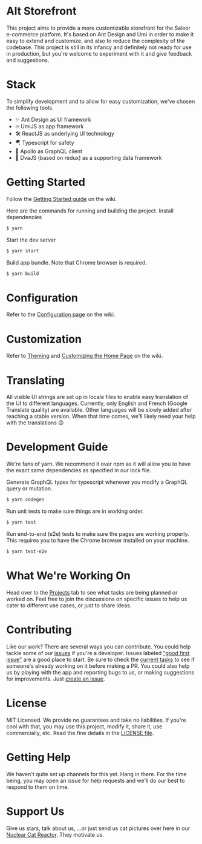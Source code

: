 # Alt Storefront
This project aims to provide a more customizable storefront for the Saleor
e-commerce platform. It's based on Ant Design and Umi in order to make it easy to extend and customize, and also to reduce the complexity of the codebase. This project is still in its infancy and definitely not ready for
use in production, but you're welcome to experiment with it and give feedback and suggestions.

# Stack
To simplify development and to allow for easy customization, we've chosen
the following tools.
- ✨ Ant Design as UI framework
- 🔥 UmiJS as app framework
- 🛠 ReactJS as underlying UI technology
- 🪂 Typescript for safety
- 🚀 Apollo as GraphQL client
- 🌊 DvaJS (based on redux) as a supporting data framework

# Getting Started
Follow the [Getting Started guide](https://github.com/khalibloo/saleor-alt-storefront/wiki/Getting-Started) on the wiki.

Here are the commands for running and building the project.
Install dependencies

```bash
$ yarn
```

Start the dev server

```bash
$ yarn start
```

Build app bundle. Note that Chrome browser is required.

```bash
$ yarn build
```

# Configuration
Refer to the [Configuration page](https://github.com/khalibloo/saleor-alt-storefront/wiki/Configuration-Options) on the wiki.

# Customization
Refer to [Theming](https://github.com/khalibloo/saleor-alt-storefront/wiki/Theming) and [Customizing the Home Page](https://github.com/khalibloo/saleor-alt-storefront/wiki/Customizing-The-Home-Page) on the wiki.

# Translating
All visible UI strings are set up in locale files to enable easy translation of the UI to different languages. Currently, only English and French (Google Translate quality) are available. Other languages will be slowly added after reaching a stable version. When that time comes, we'll likely need your help with the translations 😉

# Development Guide
We're fans of yarn. We recommend it over npm as it will allow you to have the exact same dependencies as specified in our lock file.

Generate GraphQL types for typescript whenever you modify a GraphQL query or mutation.

```bash
$ yarn codegen
```

Run unit tests to make sure things are in working order.

```bash
$ yarn test
```

Run end-to-end (e2e) tests to make sure the pages are working properly. This requires you to have the Chrome browser installed on your machine.

```bash
$ yarn test-e2e
```

# What We're Working On
Head over to the [Projects](https://github.com/khalibloo/saleor-alt-storefront/projects) tab to see what tasks are being planned or worked on. Feel free to join the discussions on specific issues to help us cater to different use cases, or just to share ideas.

# Contributing
Like our work? There are several ways you can contribute. You could help tackle some of our [issues](https://github.com/khalibloo/saleor-alt-storefront/issues) if you're a developer. Issues labeled ["good first issue"](https://github.com/khalibloo/saleor-alt-storefront/issues?q=is%3Aopen+is%3Aissue+label%3A%22good+first+issue%22) are a good place to start. Be sure to check the [current tasks](https://github.com/khalibloo/saleor-alt-storefront/projects) to see if someone's already working on it before making a PR.
You could also help us by playing with the app and reporting bugs to us, or making suggestions for improvements. Just [create an issue](https://github.com/khalibloo/saleor-alt-storefront/issues/new).

# License
MIT Licensed. We provide no guarantees and take no liabilities. If you're cool with that, you may use this project, modify it, share it, use commercially, etc. Read the fine details in the [LICENSE file](/LICENSE).

# Getting Help
We haven't quite set up channels for this yet. Hang in there. For the time being, you may open an issue for help requests and we'll do our best to respond to them on time.

# Support Us
Give us stars, talk about us, ...or just send us cat pictures over here in our [Nuclear Cat Reactor](https://github.com/khalibloo/saleor-alt-storefront/issues/89). They motivate us.
